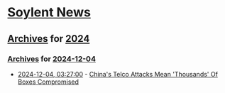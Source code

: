# [Soylent News](../../../README.md)

## [Archives](../../index.md) for [2024](../index.md)

### [Archives](../../index.md) for [2024-12-04](index.md)

* [2024-12-04, 03:27:00](https://soylentnews.org/article.pl?sid=24/12/03/0436217&from=rss) - [China's Telco Attacks Mean 'Thousands' Of Boxes Compromised](https://soylentnews.org/article.pl?sid=24/12/03/0436217&from=rss)
